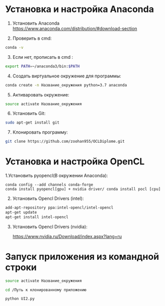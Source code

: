 # Установка и настройка Anaconda

1. Установить Anaconda https://www.anaconda.com/distribution/#download-section

2. Проверить в cmd:
```bash
conda -v
```

3. Если нет, прописать в cmd : 
```bash
export PATH=~/anaconda3/bin:$PATH
```

	

4. Создать виртуальное окружение для программы:

```bash
conda create -n Название_окружения python=3.7 anaconda
```

5. Активаровать окружение: 

```bash
source activate Название_окружения
```

6. Установить Git: 

```bash
sudo apt-get install git
```

7. Клонировать программу: 
```bash
git clone https://github.com/zoohan955/OCLDiplome.git
```
# Установка и настройка OpenCL

1.Установить pyopencl(В окружении Anaconda):

	conda config --add channels conda-forge 
	conda install pyopencl[gpu] + nvidia driver/ conda install pocl [cpu]


2. Установить Opencl Drivers (intel):
 ```bash 
add-apt-repository ppa:intel-opencl/intel-opencl
apt-get update
apt-get install intel-opencl
```
3. Установить Opencl Drivers (nvidia):
    
	https://www.nvidia.ru/Download/index.aspx?lang=ru

# Запуск приложения из командной строки

```bash 
source activate Название_окружения
```

```bash 
cd /Путь к клонированному приложению
```

```bash 
python UI2.py
```


